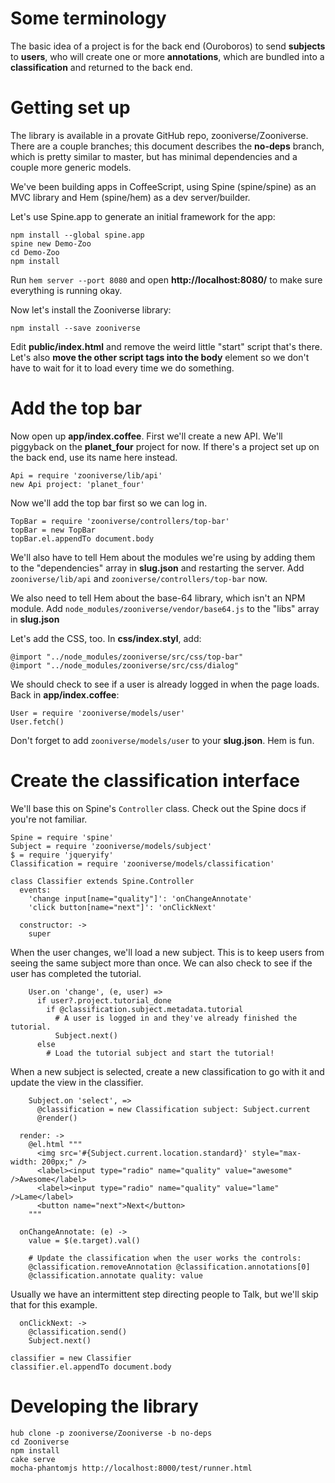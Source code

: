 Some terminology
================

The basic idea of a project is for the back end (Ouroboros) to send **subjects** to **users**, who will create one or more **annotations**, which are bundled into a **classification** and returned to the back end.

Getting set up
==============

The library is available in a provate GitHub repo, zooniverse/Zooniverse. There are a couple branches; this document describes the **no-deps** branch, which is pretty similar to master, but has minimal dependencies and a couple more generic models.

We've been building apps in CoffeeScript, using Spine (spine/spine) as an MVC library and Hem (spine/hem) as a dev server/builder.

Let's use Spine.app to generate an initial framework for the app:

```
npm install --global spine.app
spine new Demo-Zoo
cd Demo-Zoo
npm install
```

Run `hem server --port 8080` and open **http://localhost:8080/** to make sure everything is running okay.

Now let's install the Zooniverse library:

```
npm install --save zooniverse
```

Edit **public/index.html** and remove the weird little "start" script that's there. Let's also **move the other script tags into the body** element so we don't have to wait for it to load every time we do something.

Add the top bar
===============

Now open up **app/index.coffee**. First we'll create a new API. We'll piggyback on the **planet_four** project for now. If there's a project set up on the back end, use its name here instead.

```
Api = require 'zooniverse/lib/api'
new Api project: 'planet_four'
```

Now we'll add the top bar first so we can log in.

```
TopBar = require 'zooniverse/controllers/top-bar'
topBar = new TopBar
topBar.el.appendTo document.body
```

We'll also have to tell Hem about the modules we're using by adding them to the "dependencies" array in **slug.json** and restarting the server. Add `zooniverse/lib/api` and `zooniverse/controllers/top-bar` now.

We also need to tell Hem about the base-64 library, which isn't an NPM module. Add `node_modules/zooniverse/vendor/base64.js` to the "libs" array in **slug.json**

Let's add the CSS, too. In **css/index.styl**, add:

```
@import "../node_modules/zooniverse/src/css/top-bar"
@import "../node_modules/zooniverse/src/css/dialog"
```

We should check to see if a user is already logged in when the page loads. Back in **app/index.coffee**:

```
User = require 'zooniverse/models/user'
User.fetch()
```

Don't forget to add `zooniverse/models/user` to your **slug.json**. Hem is fun.

Create the classification interface
===================================

We'll base this on Spine's `Controller` class. Check out the Spine docs if you're not familiar.

```
Spine = require 'spine'
Subject = require 'zooniverse/models/subject'
$ = require 'jqueryify'
Classification = require 'zooniverse/models/classification'

class Classifier extends Spine.Controller
  events:
    'change input[name="quality"]': 'onChangeAnnotate'
    'click button[name="next"]': 'onClickNext'

  constructor: ->
    super
```

When the user changes, we'll load a new subject. This is to keep users from seeing the same subject more than once. We can also check to see if the user has completed the tutorial.

```
    User.on 'change', (e, user) =>
      if user?.project.tutorial_done
        if @classification.subject.metadata.tutorial
          # A user is logged in and they've already finished the tutorial.
          Subject.next()
      else
        # Load the tutorial subject and start the tutorial!
```

When a new subject is selected, create a new classification to go with it and update the view in the classifier.

```
    Subject.on 'select', =>
      @classification = new Classification subject: Subject.current
      @render()

  render: ->
    @el.html """
      <img src='#{Subject.current.location.standard}' style="max-width: 200px;" />
      <label><input type="radio" name="quality" value="awesome" />Awesome</label>
      <label><input type="radio" name="quality" value="lame" />Lame</label>
      <button name="next">Next</button>
    """

  onChangeAnnotate: (e) ->
    value = $(e.target).val()

    # Update the classification when the user works the controls:
    @classification.removeAnnotation @classification.annotations[0]
    @classification.annotate quality: value
```

Usually we have an intermittent step directing people to Talk, but we'll skip that for this example.

```
  onClickNext: ->
    @classification.send()
    Subject.next()

classifier = new Classifier
classifier.el.appendTo document.body
```

Developing the library
======================

```
hub clone -p zooniverse/Zooniverse -b no-deps
cd Zooniverse
npm install
cake serve
mocha-phantomjs http://localhost:8000/test/runner.html
```

